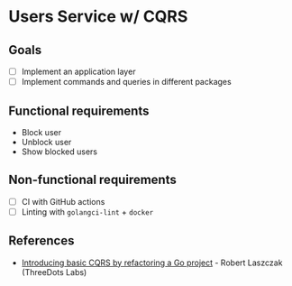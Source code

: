 # Users Service w/ CQRS

## Goals

- [ ] Implement an application layer
- [ ] Implement commands and queries in different packages

## Functional requirements

- Block user
- Unblock user
- Show blocked users

## Non-functional requirements

- [ ] CI with GitHub actions
- [ ] Linting with `golangci-lint` + `docker`

## References

- [Introducing basic CQRS by refactoring a Go project](https://threedots.tech/post/basic-cqrs-in-go/) - Robert Laszczak (ThreeDots Labs)